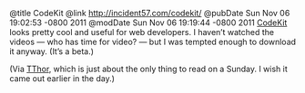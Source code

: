 @title CodeKit
@link http://incident57.com/codekit/
@pubDate Sun Nov 06 19:02:53 -0800 2011
@modDate Sun Nov 06 19:19:44 -0800 2011
<a href="http://incident57.com/codekit/">CodeKit</a> looks pretty cool and useful for web developers. I haven’t watched the videos — who has time for video? — but I was tempted enough to download it anyway. (It’s a beta.)

(Via <a href="http://tthor.com/">TThor</a>, which is just about the only thing to read on a Sunday. I wish it came out earlier in the day.)
